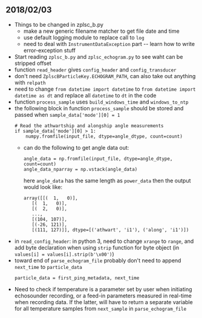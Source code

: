 ## 2018/02/03
- Things to be changed in zplsc_b.py
    - make a new generic filename matcher to get file date and time
    - use default logging module to replace call to `log`
    - need to deal with `InstrumentDataException` part -- learn how to write error-exception stuff
- Start reading `zplsc_b.py` and `zplsc_echogram.py` to see waht can be stripped offset
- function `read_header` gives `config_header` and `config_transducer`
- don't need `ZplscBParticleKey.ECHOGRAM_PATH`, can also take out anything with `relpath`
- need to change `from datetime import datetime` to `from datetime import datetime as dt` and replace all `datetime` to `dt` in the code
- function `process_sample` uses `build_windows_time` and `windows_to_ntp`
- the following block in function `process_sample` should be stored and passed when `sample_data['mode'][0] = 1`
  ```
  # Read the athwartship and alongship angle measurements
  if sample_data['mode'][0] > 1:
      numpy.fromfile(input_file, dtype=angle_dtype, count=count)

  ```
  - can do the following to get angle data out:
    ```
    angle_data = np.fromfile(input_file, dtype=angle_dtype, count=count)
    angle_data_nparray = np.vstack(angle_data)
    ```
    here `angle_data` has the same length as `power_data`
    then the output would look like:
    ```
    array([[(  1,   0)],
       [(  1,   0)],
       [(  2,   0)],
       ...,
       [(104, 107)],
       [(-26, 121)],
       [(111, 127)]], dtype=[('athwart', 'i1'), ('along', 'i1')])
    ```
- in `read_config_header`: in python 3, need to change `xrange` to `range`, and add byte declaration when using `strip` function for byte object (in `values[i] = values[i].strip(b'\x00')`)
- toward end of `parse_echogram_file` probably don't need to append `next_time` to `particle_data`
  ```
  particle_data = first_ping_metadata, next_time
  ```
- Need to check if temperature is a parameter set by user when initiating echosounder recording, or a feed-in parameters measured in real-time when recording data. If the latter, will have to return a separate variable for all temperature samples from `next_sample` in `parse_echogram_file`
